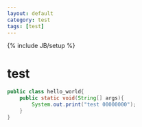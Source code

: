 ```yaml
---
layout: default
category: test
tags: [test]
---
```

{% include JB/setup %}
# test

```java
public class hello_world{
	public static void(String[] args){
		System.out.print("test 00000000");
	}
}
```
	
 